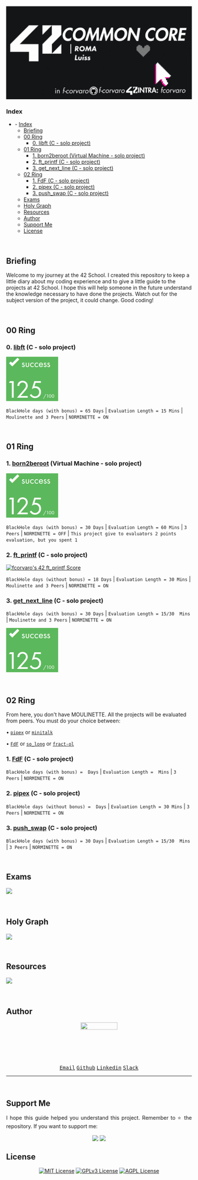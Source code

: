 # <a href="https://github.com/f-corvaro/42.common_core"><img align="center" src="https://github.com/f-corvaro/f-corvaro/blob/main/42cc.gif"></a>

### Index

- [](#)
		- [Index](#index)
	- [Briefing](#briefing)
	- [00 Ring](#00-ring)
		- [0️. libft (C - solo project)](#0️-libft-c---solo-project)
	- [01 Ring](#01-ring)
		- [1. born2beroot (Virtual Machine  - solo project)](#1-born2beroot-virtual-machine----solo-project)
		- [2. ft\_printf (C - solo project)](#2-ft_printf-c---solo-project)
		- [3. get\_next\_line (C - solo project)](#3-get_next_line-c---solo-project)
	- [02 Ring](#02-ring)
		- [1. FdF (C  - solo project)](#1-fdf-c----solo-project)
		- [2. pipex (C - solo project)](#2-pipex-c---solo-project)
		- [3. push\_swap (C - solo project)](#3-push_swap-c---solo-project)
	- [Exams](#exams)
	- [Holy Graph](#holy-graph)
	- [Resources](#resources)
	- [Author](#author)
	- [Support Me](#support-me)
	- [License](#license)

<br>

## Briefing

<p align="justify">

Welcome to my journey at the 42 School. I created this repository to keep a little diary about my coding experience and to give a little guide to the projects at 42 School. I hope this will help someone in the future understand the knowledge necessary to have done the projects. Watch out for the subject version of the project, it could change. Good coding!

</p>

<br>

## 00 Ring

<p align="justify">

### 0️. [libft](https://github.com/f-corvaro/42.common_core/tree/main/00-libft) (C - solo project)

[![fcorvaro's 42 Libft Score](https://github.com/f-corvaro/42.common_core/blob/main/.extra/125.png)](https://profile.intra.42.fr/users/fcorvaro)

  ```BlackHole days (with bonus) = 65 Days``` | ```Evaluation Length = 15 Mins``` | ```Moulinette and 3 Peers``` | ```NORMINETTE = ON```
</p>

<br>

## 01 Ring

<p align="justify">

### 1. [born2beroot](https://github.com/f-corvaro/42.common_core/tree/main/01-born2beroot) (Virtual Machine  - solo project)

[![fcorvaro's 42 Libft Score](https://github.com/f-corvaro/42.common_core/blob/main/.extra/125.png)](https://profile.intra.42.fr/users/fcorvaro)

  ```BlackHole days (with bonus) = 30 Days``` | ```Evaluation Length = 60 Mins``` | ```3 Peers``` | ```NORMINETTE = OFF``` | ```This project give to evaluators 2 points evaluation, but you spent 1```

### 2. [ft_printf](https://github.com/f-corvaro/42.common_core/tree/main/01-ft_printf) (C - solo project)

[![fcorvaro's 42 ft_printf Score](https://github.com/f-corvaro/42.common_core/blob/main/.extra/100.png)](https://profile.intra.42.fr/users/fcorvaro)

  ```BlackHole days (without bonus) = 18 Days``` | ```Evaluation Length = 30 Mins``` | ```Moulinette and 3 Peers``` | ```NORMINETTE = ON```

### 3. [get_next_line](https://github.com/f-corvaro/42.common_core/tree/main/01-get_next_line) (C - solo project)

  ```BlackHole days (with bonus) = 30 Days``` | ```Evaluation Length = 15/30  Mins``` | ```Moulinette and 3 Peers``` | ```NORMINETTE = ON```

[![fcorvaro's 42 get_next_line Score](https://github.com/f-corvaro/42.common_core/blob/main/.extra/125.png)](https://profile.intra.42.fr/users/fcorvaro)

</p>

<br>

## 02 Ring

<p align="justify">

From here, you don't have MOULINETTE. All the projects will be evaluated from peers. You must do your choice between:

• [```pipex```](https://github.com/f-corvaro/42.common_core/blob/main/02-pipex/.extra/en.subject.pdf) or [```minitalk```](https://github.com/f-corvaro/42.common_core/.extra/.othersubject/minitalk.pdf)

• [```FdF```](https://github.com/f-corvaro/42.common_core/blob/main/02-FdF/.extra/en.subject.pdf) or [```so_long```](https://github.com/f-corvaro/42.common_core/.extra/.othersubject/so_long.pdf) or [```fract-ol```](https://github.com/f-corvaro/42.common_core/.extra/.othersubject/fract-ol.pdf)

### 1. [FdF](https://github.com/f-corvaro/42.common_core/tree/main/02-FdF) (C  - solo project)



  ```BlackHole days (with bonus) =  Days``` | ```Evaluation Length =  Mins``` | ```3 Peers``` | ```NORMINETTE = ON```

### 2. [pipex](https://github.com/f-corvaro/42.common_core/tree/main/02-pipex) (C - solo project)



  ```BlackHole days (without bonus) =  Days``` | ```Evaluation Length = 30 Mins``` | ```3 Peers``` | ```NORMINETTE = ON```

### 3. [push_swap](https://github.com/f-corvaro/42.common_core/tree/main/02-push_swap) (C - solo project)

  ```BlackHole days (with bonus) = 30 Days``` | ```Evaluation Length = 15/30  Mins``` | ```3 Peers``` | ```NORMINETTE = ON```



</p>

<br>

## Exams

<p align="justify">

<a href="https://github.com/f-corvaro/42.common_core/tree/main/exams"><img width="350" src="https://github.com/f-corvaro/42.common_core/blob/main/exams/.extra/42exams.png"></a>

</p>

<br>

## Holy Graph

<a href="https://projects.intra.42.fr/projects/graph"><img align="center" src="https://github.com/f-corvaro/42.common_core/blob/main/.extra/HolyGraph.png"></a>

<br>

## Resources

<a href="https://github.com/f-corvaro/42.common_core/tree/main/.tips"><img width="350" src="https://github.com/f-corvaro/42.common_core/blob/main/.extra/42Resources.png"></a>

<br>

## Author

<p align="center"><a href="https://profile.intra.42.fr/users/fcorvaro"><img style="height:auto;" src="https://avatars.githubusercontent.com/u/102758065?v=4" width="100" height="100"alt=""></a>
<p align="center">
<a href="mailto:fcorvaro@student.42roma.it"><kbd>Email</kbd><alt=""></a>
<a href="https://github.com/f-corvaro"><kbd>Github</kbd><alt=""></a>
<a href="https://www.linkedin.com/in/f-corvaro/"><kbd>Linkedin</kbd><alt=""></a>
<a href="https://42born2code.slack.com/team/U050L8XAFLK"><kbd>Slack</kbd><alt=""></a>

<hr/>

<br>

## Support Me

<p align="justify">
I hope this guide helped you understand this project. Remember to ⭐ the repository.
If you want to support me:</p>

<p align="center">
<a href="https://ko-fi.com/fcorvaro"><img width="180" img align="center" src="https://github.com/f-corvaro/42.common_core/blob/main/.extra/support-me-ko-fi.svg"><alt=""></a>
<a href="https://github.com/sponsors/f-corvaro"><img width="180" img align="center" src="https://github.com/f-corvaro/42.common_core/blob/main/.extra/support-me-github.svg"><alt=""></a>

<br>

## License
<p align="center">
<a href="https://choosealicense.com/licenses/mit/"><img src="https://img.shields.io/badge/License-MIT-green.svg" alt="MIT License"></a>
<a href="https://opensource.org/licenses/"><img src="https://img.shields.io/badge/License-GPL%20v3-yellow.svg" alt="GPLv3 License"></a>
<a href="http://www.gnu.org/licenses/agpl-3.0"><img src="https://img.shields.io/badge/license-AGPL-blue.svg" alt="AGPL License"></a>

<br>
